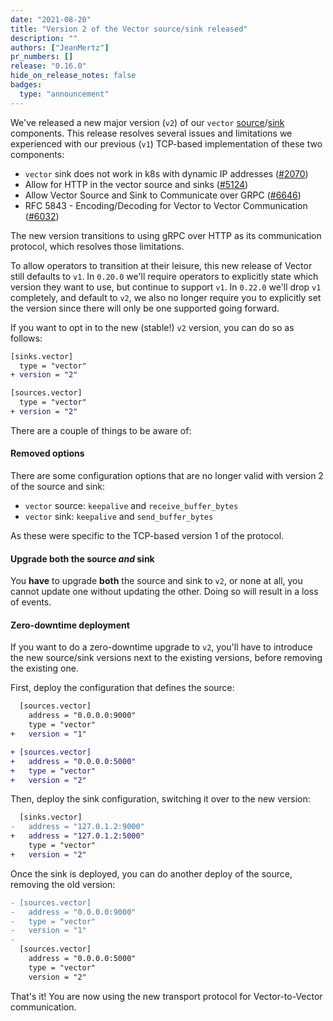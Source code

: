 ```yaml
---
date: "2021-08-20"
title: "Version 2 of the Vector source/sink released"
description: ""
authors: ["JeanMertz"]
pr_numbers: []
release: "0.16.0"
hide_on_release_notes: false
badges:
  type: "announcement"
---
```


We've released a new major version (`v2`) of our `vector` [source][]/[sink][]
components. This release resolves several issues and limitations we experienced
with our previous (`v1`) TCP-based implementation of these two components:

- `vector` sink does not work in k8s with dynamic IP addresses ([#2070][])
- Allow for HTTP in the vector source and sinks ([#5124][])
- Allow Vector Source and Sink to Communicate over GRPC ([#6646][])
- RFC 5843 - Encoding/Decoding for Vector to Vector Communication ([#6032][])

The new version transitions to using gRPC over HTTP as its communication
protocol, which resolves those limitations.

To allow operators to transition at their leisure, this new release of Vector
still defaults to `v1`. In `0.20.0` we'll require operators to explicitly state
which version they want to use, but continue to support `v1`. In `0.22.0` we'll
drop `v1` completely, and default to `v2`, we also no longer require you to
explicitly set the version since there will only be one supported going forward.

If you want to opt in to the new (stable!) `v2` version, you can do so as
follows:

```diff
[sinks.vector]
  type = "vector"
+ version = "2"

[sources.vector]
  type = "vector"
+ version = "2"
```

There are a couple of things to be aware of:

#### Removed options

There are some configuration options that are no longer valid with version 2 of
the source and sink:

- `vector` source: `keepalive` and `receive_buffer_bytes`
- `vector` sink: `keepalive` and `send_buffer_bytes`

As these were specific to the TCP-based version 1 of the protocol.

#### Upgrade both the source _and_ sink

You **have** to upgrade **both** the source and sink to `v2`, or none at all,
you cannot update one without updating the other. Doing so will result in a loss
of events.

#### Zero-downtime deployment

If you want to do a zero-downtime upgrade to `v2`, you'll have to introduce the
new source/sink versions next to the existing versions, before removing the
existing one.

First, deploy the configuration that defines the source:

```diff
  [sources.vector]
    address = "0.0.0.0:9000"
    type = "vector"
+   version = "1"

+ [sources.vector]
+   address = "0.0.0.0:5000"
+   type = "vector"
+   version = "2"
```

Then, deploy the sink configuration, switching it over to the new version:

```diff
  [sinks.vector]
-   address = "127.0.1.2:9000"
+   address = "127.0.1.2:5000"
    type = "vector"
+   version = "2"
```

Once the sink is deployed, you can do another deploy of the source, removing the
old version:

```diff
- [sources.vector]
-   address = "0.0.0.0:9000"
-   type = "vector"
-   version = "1"
-
  [sources.vector]
    address = "0.0.0.0:5000"
    type = "vector"
    version = "2"
```

That's it! You are now using the new transport protocol for Vector-to-Vector
communication.

[source]: https://vector.dev/docs/reference/configuration/sources/vector/
[sink]: https://vector.dev/docs/reference/configuration/sinks/vector/
[#2070]: https://github.com/vectordotdev/vector/issues/2070
[#5124]: https://github.com/vectordotdev/vector/issues/5124
[#6646]: https://github.com/vectordotdev/vector/issues/6646
[#6032]: https://github.com/vectordotdev/vector/pull/6032
